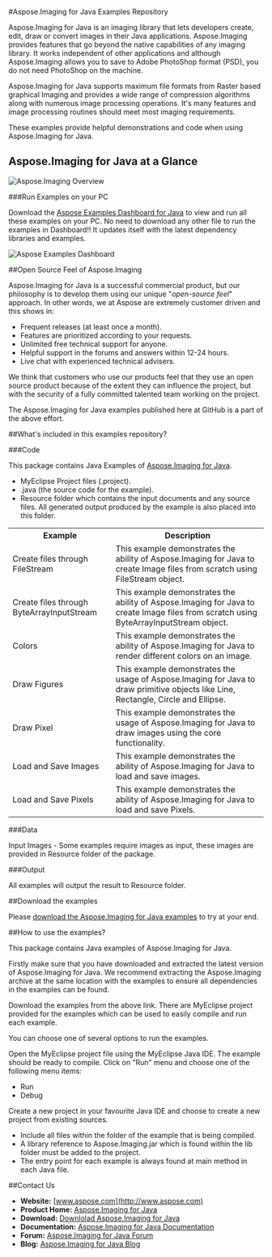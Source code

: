 #Aspose.Imaging for Java Examples Repository

Aspose.Imaging for Java is an imaging library that lets developers create, edit, draw or convert images in their Java applications. Aspose.Imaging provides features that go beyond the native capabilities of any imaging library. It works independent of other applications and although Aspose.Imaging allows you to save to Adobe PhotoShop format (PSD), you do not need PhotoShop on the machine.

Aspose.Imaging for Java supports maximum file formats from Raster based graphical Imaging and provides a wide range of compression algorithms along with numerous image processing operations.  It's many features and image processing routines should meet most imaging requirements. 

These examples provide helpful demonstrations and code when using Aspose.Imaging for Java.

## Aspose.Imaging for Java at a Glance
![Aspose.Imaging Overview](http://www.aspose.com/images/products/aspose.imaging-for-java-at-a-glance-diagram.jpg "The Main Features of Aspose.Imaging for Java")

###Run Examples on your PC

Download the [Aspose Examples Dashboard for Java](http://www.aspose.com/community/files/72/java-components/aspose-examples-for-java/default.aspx) to view and run all these examples on your PC. No need to download any other file to run the examples in Dashboard!! It updates itself with the latest dependency libraries and examples.

![Aspose Examples Dashboard](http://www.aspose.com/blogs/wp-content/uploads/2013/03/Java-Dashboard1.png "Aspose Examples Dashboard")

##Open Source Feel of Aspose.Imaging

Aspose.Imaging for Java is a successful commercial product, but our philosophy is to develop them using our unique "*open-source feel*" approach. In other words, we at Aspose are extremely customer driven and this shows in:

+ Frequent releases (at least once a month).
+ Features are prioritized according to your requests.
+ Unlimited free technical support for anyone.
+ Helpful support in the forums and answers within 12-24 hours.
+ Live chat with experienced technical advisers.

We think that customers who use our products feel that they use an open source product because of the extent they can influence the project, but with the security of a fully committed talented team working on the project.

The Aspose.Imaging for Java examples published here at GitHub is a part of the above effort.

##What's included in this examples repository?

###Code

This package contains Java Examples of [Aspose.Imaging for Java](http://www.aspose.com/categories/java-components/aspose.imaging-for-java/default.aspx).
+    MyEclipse Project files (.project).
+    .java (the source code for the example).
+    Resource folder which contains the input documents and any source files. All generated output produced by the example is also placed into this folder.

<table>
  <tr><th>Example<th>Description</th></tr>
  <tr><td>Create files through FileStream</td><td>This example demonstrates the ability of Aspose.Imaging for Java to create Image files from scratch using FileStream object.</td></tr>
  <tr><td>Create files through ByteArrayInputStream</td><td>This example demonstrates the ability of Aspose.Imaging for Java to create Image files from scratch using ByteArrayInputStream object.</td></tr>
  <tr><td>Colors</td><td>This example demonstrates the ability of Aspose.Imaging for Java to render different colors on an image.</td></tr>
  <tr><td>Draw Figures</td><td>This example demonstrates the usage of Aspose.Imaging for Java to draw primitive objects like Line, Rectangle, Circle and Ellipse.</td></tr>
  <tr><td>Draw Pixel</td><td>This example demonstrates the usage of Aspose.Imaging for Java to draw images using the core functionality.</td></tr>
  <tr><td>Load and Save Images</td><td>This example demonstrates the ability of Aspose.Imaging for Java to load and save images.</td></tr>
  <tr><td>Load and Save Pixels</td><td>This example demonstrates the ability of Aspose.Imaging for Java to load and save Pixels.</td></tr>
</table>

###Data

Input Images - Some examples require images as input, these images are provided in Resource folder of the package.

###Output

All examples will output the result to Resource folder.


##Download the examples

Please [download the Aspose.Imaging for Java examples](https://github.com/asposeimaging/Aspose_Imaging_Java/downloads) to try at your end.


##How to use the examples?

This package contains Java examples of Aspose.Imaging for Java.

Firstly make sure that you have downloaded and extracted the latest version of Aspose.Imaging for Java. We recommend extracting the Aspose.Imaging archive at the same location with the examples to ensure all dependencies in the examples can be found.

Download the examples from the above link. There are MyEclipse project provided for the examples which can be used to easily compile and run each example.

You can choose one of several options to run the examples.

Open the MyEclipse project file using the MyEclipse Java IDE. The example should be ready to compile. Click on "Run" menu and choose one of the following menu items:

+  Run
+  Debug

Create a new project in your favourite Java IDE and choose to create a new project from existing sources.

+  Include all files within the folder of the example that is being compiled.
+  A library reference to Aspose.Imaging.jar which is found within the lib folder must be added to the project.
+  The entry point for each example is always found at main method in each Java file.


##Contact Us

+ **Website:** [www.aspose.com](http://www.aspose.com)
+ **Product Home:** [Aspose.Imaging for Java](http://www.aspose.com/categories/java-components/aspose.imaging-for-java/default.aspx)
+ **Download:** [Downlolad Aspose.Imaging for Java](http://www.aspose.com/community/files/72/java-components/aspose.imaging_for_java/default.aspx)
+ **Documentation:** [Aspose.Imaging for Java Documentation](http://www.aspose.com/docs/display/imagingjava/home)
+ **Forum:** [Aspose.Imaging for Java Forum](http://www.aspose.com/community/forums/aspose.imaging-product-family/498/showforum.aspx)
+ **Blog:** [Aspose.Imaging for Java Blog](http://www.aspose.com/blogs/aspose-products/aspose.imaging-product-family.html)

